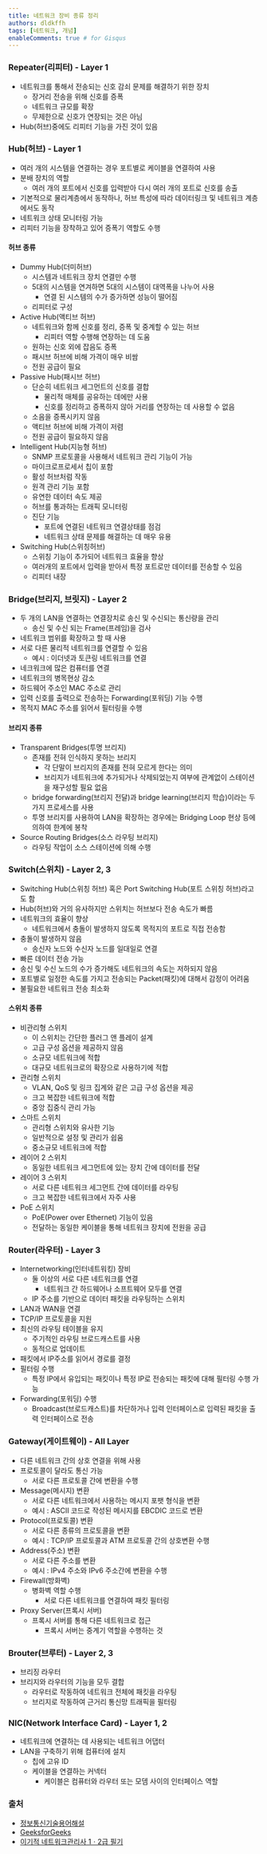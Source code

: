 ```yaml
---
title: 네트워크 장비 종류 정리
authors: dldkffh
tags: [네트워크, 개념]
enableComments: true # for Gisqus
---
```


### Repeater(리피터) - Layer 1

- 네트워크를 통해서 전송되는 신호 감쇠 문제를 해결하기 위한 장치
  - 장거리 전송을 위해 신호를 증폭
  - 네트워크 규모를 확장
  - 무제한으로 신호가 연장되는 것은 아님
- Hub(허브)중에도 리피터 기능을 가진 것이 있음

<!--truncate-->

### Hub(허브) - Layer 1

- 여러 개의 시스템을 연결하는 경우 포트별로 케이블을 연결하여 사용
- 분배 장치의 역할
  - 여러 개의 포트에서 신호를 입력받아 다시 여러 개의 포트로 신호를 송출
- 기본적으로 물리계층에서 동작하나, 허브 특성에 따라 데이터링크 및 네트워크 계층에서도 동작
- 네트워크 상태 모니터링 가능
- 리피터 기능을 장착하고 있어 증폭기 역할도 수행

#### 허브 종류

- Dummy Hub(더미허브)
  - 시스템과 네트워크 장치 연결만 수행
  - 5대의 시스템을 연겨하면 5대의 시스템이 대역폭을 나누어 사용
    - 연결 된 시스템의 수가 증가하면 성능이 떨어짐
  - 리피터로 구성
- Active Hub(액티브 허브)
  - 네트워크와 함께 신호를 정리, 증폭 및 중계할 수 있는 허브
    - 리피터 역할 수행해 연장하는 데 도움
  - 원하는 신호 외에 잡음도 증폭
  - 패시브 허브에 비해 가격이 매우 비쌈
  - 전원 공급이 필요
- Passive Hub(패시브 허브)
  - 단순히 네트워크 세그먼트의 신호를 결합
    - 물리적 매체를 공유하는 데에만 사용
    - 신호를 정리하고 증폭하지 않아 거리를 연장하는 데 사용할 수 없음
  - 소음을 증폭시키지 않음
  - 액티브 허브에 비해 가격이 저렴
  - 전원 공급이 필요하지 않음
- Intelligent Hub(지능형 허브)
  - SNMP 프로토콜을 사용해서 네트워크 관리 기능이 가능
  - 마이크로프로세서 칩이 포함
  - 활성 허브처럼 작동
  - 원격 관리 기능 포함
  - 유연한 데이터 속도 제공
  - 허브를 통과하는 트래픽 모니터링
  - 진단 기능
    - 포트에 연결된 네트워크 연결상태를 점검
    - 네트워크 상태 문제를 해결하는 데 매우 유용
- Switching Hub(스위칭허브)
  - 스위칭 기능이 추가되어 네트워크 효율을 향상
  - 여러개의 포트에서 입력을 받아서 특정 포트로만 데이터를 전송할 수 있음
  - 리피터 내장

### Bridge(브리지, 브릿지) - Layer 2

- 두 개의 LAN을 연결하는 연결장치로 송신 및 수신되는 통신량을 관리
  - 송신 및 수신 되는 Frame(프레임)을 검사
- 네트워크 범위를 확장하고 할 때 사용
- 서로 다른 물리적 네트워크를 연결할 수 있음
  - 예시 : 이더넷과 토큰링 네트워크를 연결
- 네크워크에 많은 컴퓨터를 연결
- 네트워크의 병목현상 감소
- 하드웨어 주소인 MAC 주소로 관리
- 입력 신호를 출력으로 전송하는 Forwarding(포워딩) 기능 수행
- 목적지 MAC 주소를 읽어서 필터링을 수행

#### 브리지 종류

- Transparent Bridges(투명 브리지)
  - 존재를 전혀 인식하지 못하는 브리지
    - 각 단말이 브리지의 존재를 전혀 모르게 한다는 의미
    - 브리지가 네트워크에 추가되거나 삭제되었는지 여부에 관계없이 스테이션을 재구성할 필요 없음
  - bridge forwarding(브리지 전달)과 bridge learning(브리지 학습)이라는 두 가지 프로세스를 사용
  - 투명 브리지를 사용하여 LAN을 확장하는 경우에는 Bridging Loop 현상 등에 의하여 한계에 봉착
- Source Routing Bridges(소스 라우팅 브리지)
  - 라우팅 작업이 소스 스테이션에 의해 수행

### Switch(스위치) - Layer 2, 3

- Switching Hub(스위칭 허브) 혹은 Port Switching Hub(포트 스위칭 허브)라고도 함
- Hub(허브)와 거의 유사하지만 스위치는 허브보다 전송 속도가 빠름
- 네트워크의 효율이 향상
  - 네트워크에서 충돌이 발생하지 않도록 목적지의 포트로 직접 전송함
- 충돌이 발생하지 않음
  - 송신자 노드와 수신자 노드를 일대일로 연결
- 빠른 데이터 전송 가능
- 송신 및 수신 노드의 수가 증가해도 네트워크의 속도는 저하되지 않음
- 포트별로 일정한 속도를 가지고 전송되는 Packet(패킷)에 대해서 감정이 어려움
- 불필요한 네트워크 전송 최소화

#### 스위치 종류

- 비관리형 스위치
  - 이 스위치는 간단한 플러그 앤 플레이 설계
  - 고급 구성 옵션을 제공하지 않음 
  - 소규모 네트워크에 적합
  - 대규모 네트워크로의 확장으로 사용하기에 적합
- 관리형 스위치
  - VLAN, QoS 및 링크 집계와 같은 고급 구성 옵션을 제공
  - 크고 복잡한 네트워크에 적합
  - 중앙 집중식 관리 가능
- 스마트 스위치
  - 관리형 스위치와 유사한 기능
  - 일반적으로 설정 및 관리가 쉽움
  - 중소규모 네트워크에 적합
- 레이어 2 스위치
  - 동일한 네트워크 세그먼트에 있는 장치 간에 데이터를 전달
- 레이어 3 스위치
  - 서로 다른 네트워크 세그먼트 간에 데이터를 라우팅
  - 크고 복잡한 네트워크에서 자주 사용
- PoE 스위치
  - PoE(Power over Ethernet) 기능이 있음 
  - 전달하는 동일한 케이블을 통해 네트워크 장치에 전원을 공급

### Router(라우터) - Layer 3

- Internetworking(인터네트워킹) 장비
  - 둘 이상의 서로 다른 네트워크를 연결
    - 네트워크 간 하드웨어나 소프트웨어 모두를 연결
  - IP 주소를 기반으로 데이터 패킷을 라우팅하는 스위치
- LAN과 WAN을 연결
- TCP/IP 프로토콜을 지원
- 최신의 라우팅 테이블을 유지
  - 주기적인 라우팅 브로드캐스트를 사용
  - 동적으로 업데이트
- 패킷에서 IP주소를 읽어서 경로를 결정
- 필터링 수행
  - 특정 IP에서 유입되는 패킷이나 특정 IP로 전송되는 패킷에 대해 필터링 수행 가능
- Forwarding(포워딩) 수행
  - Broadcast(브로드캐스트)를 차단하거나 입력 인터페이스로 입력된 패킷을 출력 인터페이스로 전송

### Gateway(게이트웨이) - All Layer

- 다른 네트워크 간의 상호 연결을 위해 사용
- 프로토콜이 달라도 통신 가능
  - 서로 다른 프로토콜 간에 변환을 수행
- Message(메시지) 변환
  - 서로 다른 네트워크에서 사용하는 메시지 포팻 형식을 변환
  - 예시 : ASCII 코드로 작성된 메시지를 EBCDIC 코드로 변환
- Protocol(프로토콜) 변환
  - 서로 다른 종류의 프로토콜을 변환
  - 예시 : TCP/IP 프로토콜과 ATM 프로토콜 간의 상호변환 수행
- Address(주소) 변환
  - 서로 다른 주소를 변환
  - 예시 : IPv4 주소와 IPv6 주소간에 변환을 수행
- Firewall(방화벽)
  - 병화벽 역할 수행
    - 서로 다른 네트워크를 연결하여 패킷 필터링
- Proxy Server(프록시 서버)
  - 프록시 서버를 통해 다른 네트워크로 접근
    - 프록시 서버는 중계기 역할을 수행하는 것

### Brouter(브루터) - Layer 2, 3

- 브리징 라우터
- 브리지와 라우터의 기능을 모두 결합
  - 라우터로 작동하여 네트워크 전체에 패킷을 라우팅
  - 브리지로 작동하여 근거리 통신망 트래픽을 필터링

### NIC(Network Interface Card) - Layer 1, 2

- 네트워크에 연결하는 데 사용되는 네트워크 어댑터
- LAN을 구축하기 위해 컴퓨터에 설치
  - 칩에 고유 ID
  - 케이블을 연결하는 커넥터
    - 케이블은 컴퓨터와 라우터 또는 모뎀 사이의 인터페이스 역할

### 출처

- [정보통신기술용어해설](http://www.ktword.co.kr/)
- [GeeksforGeeks](https://www.geeksforgeeks.org/)
- [이기적 네트워크관리사 1ㆍ2급 필기](https://shop.youngjin.com/goods/view?no=69)
